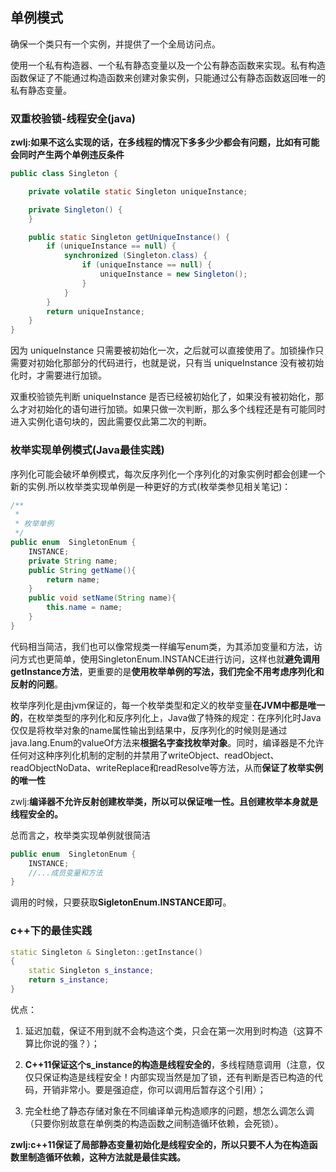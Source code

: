 ## 单例模式
确保一个类只有一个实例，并提供了一个全局访问点。

使用一个私有构造器、一个私有静态变量以及一个公有静态函数来实现。私有构造函数保证了不能通过构造函数来创建对象实例，只能通过公有静态函数返回唯一的私有静态变量。

### 双重校验锁-线程安全(java)

**zwlj:如果不这么实现的话，在多线程的情况下多多少少都会有问题，比如有可能会同时产生两个单例违反条件**

``` java
public class Singleton {

    private volatile static Singleton uniqueInstance;

    private Singleton() {
    }

    public static Singleton getUniqueInstance() {
        if (uniqueInstance == null) {
            synchronized (Singleton.class) {
                if (uniqueInstance == null) {
                    uniqueInstance = new Singleton();
                }
            }
        }
        return uniqueInstance;
    }
}
```

因为 uniqueInstance 只需要被初始化一次，之后就可以直接使用了。加锁操作只需要对初始化那部分的代码进行，也就是说，只有当 uniqueInstance 没有被初始化时，才需要进行加锁。

双重校验锁先判断 uniqueInstance 是否已经被初始化了，如果没有被初始化，那么才对初始化的语句进行加锁。如果只做一次判断，那么多个线程还是有可能同时进入实例化语句块的，因此需要仅此第二次的判断。

### 枚举实现单例模式(Java最佳实践)
序列化可能会破坏单例模式，每次反序列化一个序列化的对象实例时都会创建一个新的实例.所以枚举类实现单例是一种更好的方式(枚举类参见相关笔记)：

``` java
/**
 *
 * 枚举单例
 */
public enum  SingletonEnum {
    INSTANCE;
    private String name;
    public String getName(){
        return name;
    }
    public void setName(String name){
        this.name = name;
    }
}
```

代码相当简洁，我们也可以像常规类一样编写enum类，为其添加变量和方法，访问方式也更简单，使用SingletonEnum.INSTANCE进行访问，这样也就**避免调用getInstance方法**，更重要的是**使用枚举单例的写法，我们完全不用考虑序列化和反射的问题**。

枚举序列化是由jvm保证的，每一个枚举类型和定义的枚举变量**在JVM中都是唯一的**，在枚举类型的序列化和反序列化上，Java做了特殊的规定：在序列化时Java仅仅是将枚举对象的name属性输出到结果中，反序列化的时候则是通过java.lang.Enum的valueOf方法来**根据名字查找枚举对象**。同时，编译器是不允许任何对这种序列化机制的定制的并禁用了writeObject、readObject、readObjectNoData、writeReplace和readResolve等方法，从而**保证了枚举实例的唯一性**

zwlj:**编译器不允许反射创建枚举类，所以可以保证唯一性。且创建枚举本身就是线程安全的。**

总而言之，枚举类实现单例就很简洁

``` java
public enum  SingletonEnum {
    INSTANCE;
    //...成员变量和方法
}

```

调用的时候，只要获取**SigletonEnum.INSTANCE即可**。

### c++下的最佳实践

``` c++
static Singleton & Singleton::getInstance()
{
    static Singleton s_instance;
    return s_instance;
}
```

优点：

1. 延迟加载，保证不用到就不会构造这个类，只会在第一次用到时构造（这算不算比你说的强？）；

2. **C++11保证这个s_instance的构造是线程安全的**，多线程随意调用（注意，仅仅只保证构造是线程安全！内部实现当然是加了锁，还有判断是否已构造的代码，开销非常小。要是强迫症，你可以调用后暂存这个引用）；

3. 完全杜绝了静态存储对象在不同编译单元构造顺序的问题，想怎么调怎么调（只要你别故意在单例类的构造函数之间制造循环依赖，会死锁）。


**zwlj:c++11保证了局部静态变量初始化是线程安全的，所以只要不人为在构造函数里制造循环依赖，这种方法就是最佳实践。**
